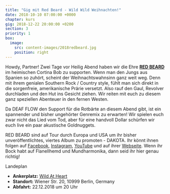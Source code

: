 ```yaml
---
title: "Gig mit Red Beard - Wild Wild Weihnachten!"
date: 2018-10-10 07:00:00 +0000
chapter: kurs
gig: 2018-12-22 20:00:00 +0200
section: 3
priority: 1
box:
  image:
    src: content-images/2018redbeard.jpg
    position: right
---
```


Howdy, Partner! Zwei Tage vor Heilig Abend haben wir die Ehre **[RED BEARD](https://www.facebook.com/pg/TheRedBeardmusic)** im heimischen Cortina Bob zu supporten. Wenn man den Jungs aus Spanien so zuhört, scheint der Weihnachtswahnsinn ganz weit weg. Denn mit ihrem genialen Southern Rock / Country style, fühlt man sich direkt in die sorgenfreie, amerikanische Prärie versetzt. Also rauf den Gaul, Revolver durchladen und den Hut ins Gesicht ziehen. Wir reiten mit euch zu diesem ganz speziellen Abenteuer in den fernen Westen.

Da DEAF FLOW den Support für die Rotbärte an diesem Abend gibt, ist ein spannender und bisher ungehörter Genremix zu erwarten! Wir spielen euch zwar nicht das Lied vom Tod, aber für eine handvoll Dollar schürfen wir euch live ein paar akustische Goldnuggets.

RED BEARD sind auf Tour durch Europa und USA um ihr bisher unveröffentlichtes, viertes Album zu promoten - DAKOTA. Ihr könnt ihnen folgen auf [Facebook](https://www.facebook.com/pg/TheRedBeardmusic), [Instagram](https://www.instagram.com/theredbeardmusic/), [YouTube](https://www.youtube.com/channel/UCr4XwRbR_dFNhA8uaOR4AbQ) und auf ihrer [Webseite](http://theredbeardmusic.com/). Wenn ihr Bock habt auf Flanellhemd und Mundharmonika, dann seid ihr hier genau richtig!

Landeplan
* **Ankerplatz:** [Wild At Heart](https://www.facebook.com/wildatheartberlin/)
* **Standort:** Wiener Str. 20, 10999 Berlin, Germany
* **Abfahrt:** 22.12.2018 um 20 Uhr
